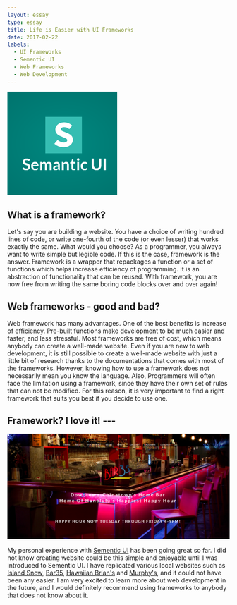```yaml
---
layout: essay
type: essay
title: Life is Easier with UI Frameworks
date: 2017-02-22
labels:
  - UI Frameworks
  - Sementic UI
  - Web Frameworks
  - Web Development
---
```


<img class="ui medium left floated image" src="../images/sementic_ui.png">

## What is a framework?

Let's say you are building a website. You have a choice of writing hundred lines of code, or write one-fourth of the code (or even lesser) that works exactly the same. What would you choose?
As a programmer, you always want to write simple but legible code. If this is the case, framework is the answer. Framework is a wrapper that repackages a function or a set of functions which helps increase efficiency of programming. It is an abstraction of functionality that can be reused.
With framework, you are now free from writing the same boring code blocks over and over again!

## Web frameworks - good and bad?

Web framework has many advantages. One of the best benefits is increase of efficiency. Pre-built functions make development to be much easier and faster, and less stressful. Most frameworks are free of cost, which means anybody can create a well-made website. Even if you are new to web development, it is still possible to create a well-made website with just a little bit of research thanks to the documentations that comes with most of the frameworks. However, knowing how to use a framework does not necessarily mean you know the language. Also, Programmers will often face the limitation using a framework, since they have their own set of rules that can not be modified. For this reason, it is very important to find a right framework that suits you best if you decide to use one.

## Framework? I love it! ---

<img class="ui large right floated image" src="../images/sementicweb.png">

My personal experience with [Sementic UI](http://semantic-ui.com/) has been going great so far. I did not know creating website could be this simple and enjoyable until I was introduced to Sementic UI. I have replicated various local websites such as [Island Snow](http://islandsnow.com/), [Bar35](http://www.bar35hawaii.com/), [Hawaiian Brian's](http://hawaiianbrians.com/) and [Murphy's](http://murphyshawaii.com/), and it could not have been any easier.
I am very excited to learn more about web development in the future, and I would definitely recommend using frameworks to anybody that does not know about it.
